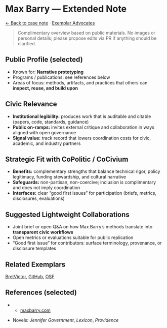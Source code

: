 # Max Barry — Extended Note

[← Back to case note](/funders/MaxBarry.md) · [Exemplar Advocates](/#exemplars)


> Complimentary overview based on public materials. No images or personal details; please propose edits via PR if anything should be clarified.

## Public Profile (selected)
- Known for: **Narrative prototyping**
- Programs / publications: see references below
- Areas of focus: methods, artifacts, and practices that others can **inspect, reuse, and build upon**

## Civic Relevance
- **Institutional legibility:** produces work that is auditable and citable (papers, code, standards, guidance)
- **Public on-ramps:** invites external critique and collaboration in ways aligned with open governance
- **Signal value:** track record that lowers coordination costs for civic, academic, and industry partners

## Strategic Fit with CoPolitic / CoCivium
- **Benefits:** complementary strengths that balance technical rigor, policy legitimacy, funding stewardship, and cultural narrative
- **Safeguards:** non-partisan, non-coercive; inclusion is complimentary and does not imply coordination
- **Interfaces:** clear “good first issues” for participation (briefs, metrics, disclosures, evaluations)

## Suggested Lightweight Collaborations
- Joint brief or open Q&A on how Max Barry’s methods translate into **transparent civic workflows**
- Open metrics or evaluations suitable for public replication
- “Good first issue” for contributors: surface terminology, provenance, or disclosure templates

## Related Exemplars
[BretVictor](/funders/BretVictor.md), [GitHub](/funders/GitHub.md), [OSF](/funders/OSF.md)

## References (selected)
- * [maxbarry.com](https://www.maxbarry.com)
* Novels: *Jennifer Government*, *Lexicon*, *Providence*

